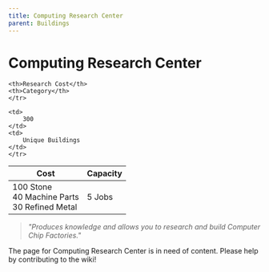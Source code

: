 ```yaml
---
title: Computing Research Center
parent: Buildings
---
```

# Computing Research Center

<table>
<thead>
	<tr>
	<th>Cost</th>
	<th>Capacity</th>
	
	<th>Research Cost</th>
	<th>Category</th>
	</tr>
</thead>
<tbody>
	<tr>
	<td>
		100 Stone<br>40 Machine Parts<br>30 Refined Metal
	</td>
	<td>
		5 Jobs
	</td>
	
	<td>
		300
	</td>
	<td>
		Unique Buildings
	</td>
	</tr>
</tbody>
</table>

> *"Produces knowledge and allows you to research and build Computer Chip Factories."*

The page for Computing Research Center is in need of content. Please help by contributing to the wiki!
